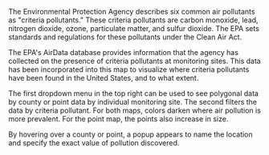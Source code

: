 The Environmental Protection Agency describes six common air pollutants as "criteria pollutants." These criteria pollutants are carbon monoxide, lead, nitrogen dioxide, ozone, particulate matter, and sulfur dioxide. The EPA sets standards and regulations for these pollutants under the Clean Air Act.

The EPA's AirData database provides information that the agency has collected on the presence of criteria pollutants at monitoring sites. This data has been incorporated into this map to visualize where criteria pollutants have been found in the United States, and to what extent.

The first dropdown menu in the top right can be used to see polygonal data by county or point data by individual monitoring site. The second filters the data by criteria pollutant. For both maps, colors darken where air pollution is more prevalent. For the point map, the points also increase in size.

By hovering over a county or point, a popup appears to name the location and specify the exact value of pollution discovered.
